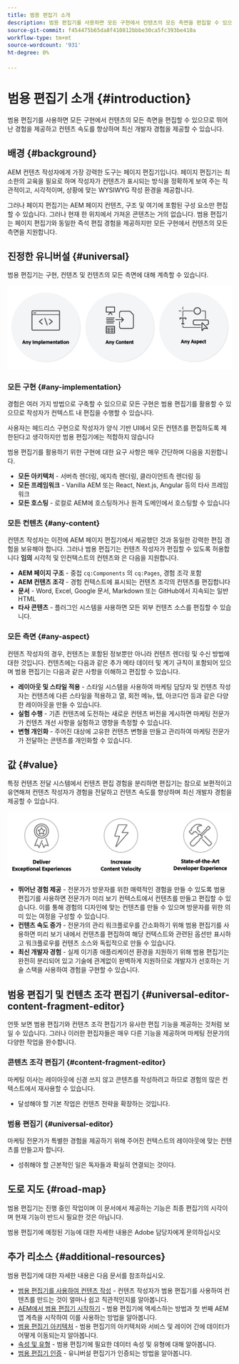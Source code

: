 ```yaml
---
title: 범용 편집기 소개
description: 범용 편집기를 사용하면 모든 구현에서 컨텐츠의 모든 측면을 편집할 수 있으므로 뛰어난 경험을 제공하고 컨텐츠 속도를 향상하며 최신 개발자 경험을 제공할 수 있습니다.
source-git-commit: f454475b65da8f410812bbbe30ca5fc393be410a
workflow-type: tm+mt
source-wordcount: '931'
ht-degree: 0%

---
```



# 범용 편집기 소개 {#introduction}

범용 편집기를 사용하면 모든 구현에서 컨텐츠의 모든 측면을 편집할 수 있으므로 뛰어난 경험을 제공하고 컨텐츠 속도를 향상하며 최신 개발자 경험을 제공할 수 있습니다.

## 배경 {#background}

AEM 컨텐츠 작성자에게 가장 강력한 도구는 페이지 편집기입니다. 페이지 편집기는 최소한의 교육을 필요로 하며 작성자가 컨텐츠가 표시되는 방식을 정확하게 보여 주는 직관적이고, 시각적이며, 상황에 맞는 WYSIWYG 작성 환경을 제공합니다.

그러나 페이지 편집기는 AEM 페이지 컨텐츠, 구조 및 여기에 포함된 구성 요소만 편집할 수 있습니다. 그러나 현재 한 위치에서 가져온 콘텐츠는 거의 없습니다. 범용 편집기는 페이지 편집기와 동일한 즉석 편집 경험을 제공하지만 모든 구현에서 컨텐츠의 모든 측면을 지원합니다.

## 진정한 유니버설 {#universal}

범용 편집기는 구현, 컨텐츠 및 컨텐츠의 모든 측면에 대해 계측할 수 있습니다.

![이것이 보편화된 이유는 무엇입니까](assets/universal.png)

### 모든 구현 {#any-implementation}

경험은 여러 가지 방법으로 구축할 수 있으므로 모든 구현은 범용 편집기를 활용할 수 있으므로 작성자가 컨텍스트 내 편집을 수행할 수 있습니다.

사용자는 헤드리스 구현으로 작성자가 양식 기반 UI에서 모든 컨텐츠를 편집하도록 제한된다고 생각하지만 범용 편집기에는 적합하지 않습니다

범용 편집기를 활용하기 위한 구현에 대한 요구 사항은 매우 간단하며 다음을 지원합니다.

* **모든 아키텍처** - 서버측 렌더링, 에지측 렌더링, 클라이언트측 렌더링 등
* **모든 프레임워크** - Vanilla AEM 또는 React, Next.js, Angular 등의 타사 프레임워크
* **모든 호스팅** - 로컬로 AEM에 호스팅하거나 원격 도메인에서 호스팅할 수 있습니다

### 모든 컨텐츠 {#any-content}

컨텐츠 작성자는 이전에 AEM 페이지 편집기에서 제공했던 것과 동일한 강력한 편집 경험을 보유해야 합니다. 그러나 범용 편집기는 컨텐츠 작성자가 편집할 수 있도록 허용합니다 **임의** 시각적 및 인컨텍스트의 컨텐츠와 은 다음을 지원합니다.

* **AEM 페이지 구조** - 중첩 `cq:Components` 의 `cq:Pages`, 경험 조각 포함
* **AEM 컨텐츠 조각** - 경험 컨텍스트에 표시되는 컨텐츠 조각의 컨텐츠를 편집합니다
* **문서** - Word, Excel, Google 문서, Markdown 또는 GitHub에서 지속되는 일반 HTML
* **타사 콘텐츠** - 플러그인 시스템을 사용하면 모든 외부 컨텐츠 소스를 편집할 수 있습니다.

### 모든 측면 {#any-aspect}

컨텐츠 작성자의 경우, 컨텐츠는 포함된 정보뿐만 아니라 컨텐츠 렌더링 및 수신 방법에 대한 것입니다. 컨텐츠에는 다음과 같은 추가 메타 데이터 및 계기 규칙이 포함되어 있으며 범용 편집기는 다음과 같은 사항을 이해하고 편집할 수 있습니다.

* **레이아웃 및 스타일 적용** - 스타일 시스템을 사용하여 마케팅 담당자 및 컨텐츠 작성자는 컨텐츠에 다른 스타일을 적용하고 열, 회전 메뉴, 탭, 아코디언 등과 같은 다양한 레이아웃을 만들 수 있습니다.
* **실험 수행** - 기존 컨텐츠에 도전하는 새로운 컨텐츠 버전을 게시하면 마케팅 전문가가 컨텐츠 개선 사항을 실험하고 영향을 측정할 수 있습니다.
* **변형 개인화** - 주어진 대상에 고유한 컨텐츠 변형을 만들고 관리하여 마케팅 전문가가 전달하는 콘텐츠를 개인화할 수 있습니다.

## 값 {#value}

특정 컨텐츠 전달 시스템에서 컨텐츠 편집 경험을 분리하면 편집기는 참으로 보편적이고 유연해져 컨텐츠 작성자가 경험을 전달하고 컨텐츠 속도를 향상하며 최신 개발자 경험을 제공할 수 있습니다.

![범용 편집기의 값](assets/value.png)

* **뛰어난 경험 제공** - 전문가가 방문자를 위한 매력적인 경험을 만들 수 있도록 범용 편집기를 사용하면 전문가가 미리 보기 컨텍스트에서 컨텐츠를 만들고 편집할 수 있습니다. 이를 통해 경험의 디자인에 맞는 컨텐츠를 만들 수 있으며 방문자를 위한 의미 있는 여정을 구성할 수 있습니다.
* **컨텐츠 속도 증가** - 전문가의 관리 워크플로우를 간소화하기 위해 범용 편집기를 사용하면 미리 보기 내에서 컨텐츠를 편집하여 해당 컨텍스트와 관련된 옵션만 표시하고 워크플로우를 컨텐츠 소스와 독립적으로 만들 수 있습니다.
* **최신 개발자 경험** - 실제 이기종 애플리케이션 환경을 지원하기 위해 범용 편집기는 완전히 분리되어 있고 기술에 관계없이 완벽하게 지원하므로 개발자가 선호하는 기술 스택을 사용하여 경험을 구현할 수 있습니다.

## 범용 편집기 및 컨텐츠 조각 편집기 {#universal-editor-content-fragment-editor}

언뜻 보면 범용 편집기와 컨텐츠 조각 편집기가 유사한 편집 기능을 제공하는 것처럼 보일 수 있습니다. 그러나 이러한 편집자들은 매우 다른 기능을 제공하며 마케팅 전문가의 다양한 작업을 완수합니다.

### 콘텐츠 조각 편집기 {#content-fragment-editor}

마케팅 이사는 레이아웃에 신경 쓰지 않고 콘텐츠를 작성하려고 하므로 경험의 많은 컨텍스트에서 재사용할 수 있습니다.

* 달성해야 할 기본 작업은 컨텐츠 전략을 확장하는 것입니다.

### 범용 편집기 {#universal-editor}

마케팅 전문가가 특별한 경험을 제공하기 위해 주어진 컨텍스트의 레이아웃에 맞는 컨텐츠를 만들고자 합니다.

* 성취해야 할 근본적인 일은 독자들과 확실히 연결되는 것이다.

## 도로 지도 {#road-map}

범용 편집기는 진행 중인 작업이며 이 문서에서 제공하는 기능은 최종 편집기의 시각이며 현재 기능이 반드시 필요한 것은 아닙니다.

범용 편집기에 예정된 기능에 대한 자세한 내용은 Adobe 담당자에게 문의하십시오

## 추가 리소스 {#additional-resources}

범용 편집기에 대한 자세한 내용은 다음 문서를 참조하십시오.

* [범용 편집기를 사용하여 컨텐츠 작성](authoring.md) - 컨텐츠 작성자가 범용 편집기를 사용하여 컨텐츠를 만드는 것이 얼마나 쉽고 직관적인지를 알아봅니다.
* [AEM에서 범용 편집기 시작하기](getting-started.md) - 범용 편집기에 액세스하는 방법과 첫 번째 AEM 앱 계측을 시작하여 이를 사용하는 방법을 알아봅니다.
* [범용 편집기 아키텍처](architecture.md) - 범용 편집기의 아키텍처와 서비스 및 레이어 간에 데이터가 어떻게 이동되는지 알아봅니다.
* [속성 및 유형](attributes-types.md) - 범용 편집기에 필요한 데이터 속성 및 유형에 대해 알아봅니다.
* [범용 편집기 인증](authentication.md) - 유니버설 편집기가 인증되는 방법을 알아봅니다.
